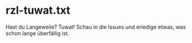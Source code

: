 # rzl-tuwat.txt
Hast du Langeweile? Tuwat! Schau in die Issues und erledige etwas, was schon lange überfällig ist.

